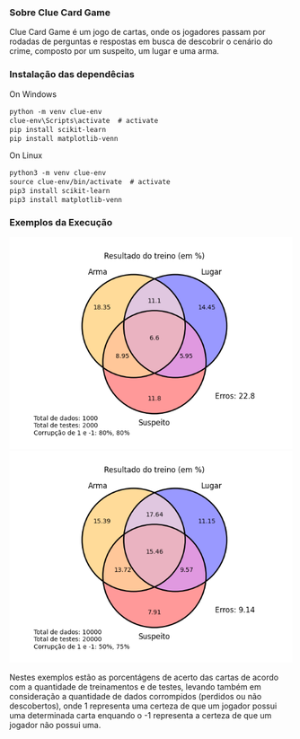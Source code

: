 ### Sobre Clue Card Game
Clue Card Game é um jogo de cartas, onde os jogadores passam por rodadas de perguntas e respostas em busca de descobrir o cenário do crime, composto por um suspeito, um lugar e uma arma.


### Instalação das dependêcias

On Windows

    python -m venv clue-env
    clue-env\Scripts\activate  # activate
    pip install scikit-learn
    pip install matplotlib-venn

On Linux 

    python3 -m venv clue-env
    source clue-env/bin/activate  # activate
    pip3 install scikit-learn
    pip3 install matplotlib-venn

### Exemplos da Execução
![alt text](image.png)
![alt text](image-1.png)

Nestes exemplos estão as porcentágens de acerto das cartas de acordo com a quantidade de treinamentos e de testes, levando também em consideração a quantidade de dados corrompidos (perdidos ou não descobertos), onde 1 representa uma certeza de que um jogador possui uma determinada carta enquando o -1 representa a certeza de que um jogador não possui uma.